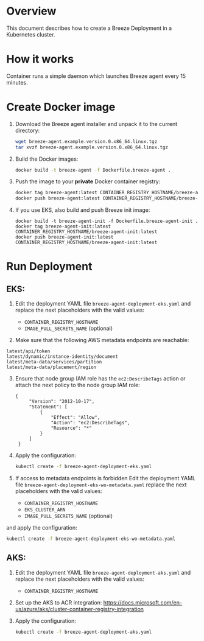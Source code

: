 # Overview

This document describes how to create a Breeze Deployment in a Kubernetes cluster.

# How it works

Container runs a simple daemon which launches Breeze agent every 15 minutes.

# Create Docker image

1. Download the Breeze agent installer and unpack it to the current directory:

    ```bash
    wget breeze-agent.example.version.0.x86_64.linux.tgz
    tar xvzf breeze-agent.example.version.0.x86_64.linux.tgz
    ```

1. Build the Docker images:

    ```bash
    docker build -t breeze-agent -f Dockerfile.breeze-agent .
    ```

1. Push the image to your **private** Docker container registry:

    ```bash
    docker tag breeze-agent:latest CONTAINER_REGISTRY_HOSTNAME/breeze-agent:latest
    docker push breeze-agent:latest CONTAINER_REGISTRY_HOSTNAME/breeze-agent:latest
    ```

1. If you use EKS, also build and push Breeze init image:

    ```
    docker build -t breeze-agent-init -f Dockerfile.breeze-agent-init .
    docker tag breeze-agent-init:latest CONTAINER_REGISTRY_HOSTNAME/breeze-agent-init:latest
    docker push breeze-agent-init:latest CONTAINER_REGISTRY_HOSTNAME/breeze-agent-init:latest
    
    ```

# Run Deployment

## EKS:
1. Edit the deployment YAML file `breeze-agent-deployment-eks.yaml` and replace the next placeholders with the valid values:

    * `CONTAINER_REGISTRY_HOSTNAME`
    * `IMAGE_PULL_SECRETS_NAME` (optional)

2. Make sure that the following AWS metadata endpoints are reachable:
```
latest/api/token
latest/dynamic/instance-identity/document
latest/meta-data/services/partition
latest/meta-data/placement/region
```

3. Ensure that node group IAM role has the `ec2:DescribeTags` action or attach the next policy to the node group IAM role:

   ```
   {
        "Version": "2012-10-17",
        "Statement": [
            {
                "Effect": "Allow",
                "Action": "ec2:DescribeTags",
                "Resource": "*"
            }
        ]
    }
    ```

4. Apply the configuration:

    ```bash
    kubectl create -f breeze-agent-deployment-eks.yaml
    ```

5. If access to metadata endpoints is forbidden Edit the deployment YAML file `breeze-agent-deployment-eks-wo-metadata.yaml` replace the next placeholders with the valid values:

    * `CONTAINER_REGISTRY_HOSTNAME`
    * `EKS_CLUSTER_ARN`
    * `IMAGE_PULL_SECRETS_NAME` (optional)

and apply the configuration:
```bash
kubectl create -f breeze-agent-deployment-eks-wo-metadata.yaml
```

## AKS:
1. Edit the deployment YAML file `breeze-agent-deployment-aks.yaml` and replace the next placeholders with the valid values:

    * `CONTAINER_REGISTRY_HOSTNAME`

2. Set up the AKS to ACR integration:
https://docs.microsoft.com/en-us/azure/aks/cluster-container-registry-integration

3. Apply the configuration:

    ```bash
    kubectl create -f breeze-agent-deployment-aks.yaml
    ```
